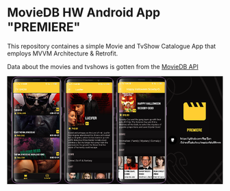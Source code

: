 # MovieDB HW Android App "PREMIERE" #

<p>This repository containes a simple Movie and TvShow Catalogue App that employs MVVM Architecture & Retrofit.</p>
<p>Data about the movies and tvshows is gotten from the <a href="https://www.themoviedb.org/">MovieDB API</a></p>

![AppImage](https://github.com/RayTjan/SchoolTasks/blob/master/readmeImages/MovieDB.png)


